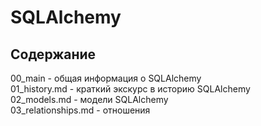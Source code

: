 # SQLAlchemy    
    
## Содержание    
  
00_main                  - общая информация о SQLAlchemy  
01_history.md            - краткий экскурс в историю SQLAlchemy   
02_models.md             - модели SQLAlchemy  
03_relationships.md      - отношения  

